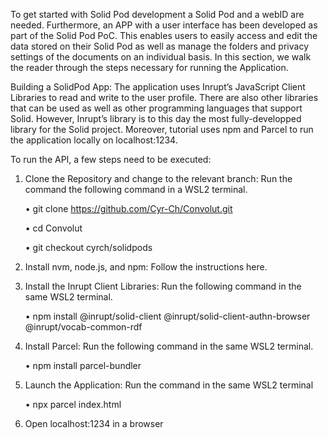 To get started with Solid Pod development a Solid Pod and a webID are needed. Furthermore, an APP with a user interface has been developed as part of the Solid Pod PoC. This enables users to easily access and edit the data stored on their Solid Pod as well as manage the folders and privacy settings of the documents on an individual basis. In this section, we walk the reader through the steps necessary for running the Application.

Building a SolidPod App:
The application uses Inrupt’s JavaScript Client Libraries to read and write to the user profile. There are also other libraries that can be used as well as other programming languages that support Solid. However, Inrupt’s library is to this day the most fully-developped library for the Solid project. Moreover, tutorial uses npm and Parcel to run the application locally on localhost:1234.

To run the API, a few steps need to be executed:

1. Clone the Repository and change to the relevant branch: Run the command the
following command in a WSL2 terminal.

    • git clone https://github.com/Cyr-Ch/Convolut.git

    • cd Convolut

    • git checkout cyrch/solidpods
  
2. Install nvm, node.js, and npm: Follow the instructions here.

3. Install the Inrupt Client Libraries: Run the following command in the same WSL2 terminal.

    • npm install @inrupt/solid-client @inrupt/solid-client-authn-browser @inrupt/vocab-common-rdf
  
4. Install Parcel: Run the following command in the same WSL2 terminal.

    • npm install parcel-bundler
  
5. Launch the Application: Run the command in the same WSL2 terminal

    • npx parcel index.html
  
6. Open localhost:1234 in a browser
